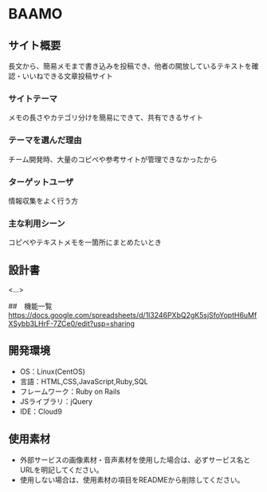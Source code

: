 # BAAMO

## サイト概要
長文から、簡易メモまで書き込みを投稿でき、他者の開放しているテキストを確認・いいねできる文章投稿サイト

### サイトテーマ
メモの長さやカテゴリ分けを簡易にできて、共有できるサイト

### テーマを選んだ理由
チーム開発時、大量のコピペや参考サイトが管理できなかったから

### ターゲットユーザ
情報収集をよく行う方

### 主な利用シーン
コピペやテキストメモを一箇所にまとめたいとき

## 設計書
<...>

##　機能一覧
https://docs.google.com/spreadsheets/d/1l3246PXbQ2gK5sjSfoYoptH6uMfXSybb3LHrF-7ZCe0/edit?usp=sharing

## 開発環境
- OS：Linux(CentOS)
- 言語：HTML,CSS,JavaScript,Ruby,SQL
- フレームワーク：Ruby on Rails
- JSライブラリ：jQuery
- IDE：Cloud9

## 使用素材
- 外部サービスの画像素材・音声素材を使用した場合は、必ずサービス名とURLを明記してください。
- 使用しない場合は、使用素材の項目をREADMEから削除してください。
